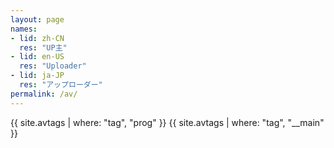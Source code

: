 ```yaml
---
layout: page
names:
- lid: zh-CN
  res: "UP主"
- lid: en-US
  res: "Uploader"
- lid: ja-JP
  res: "アップローダー"
permalink: /av/
---
```

{{ site.avtags | where: "tag", "prog" }}
{{ site.avtags | where: "tag", "__main" }}